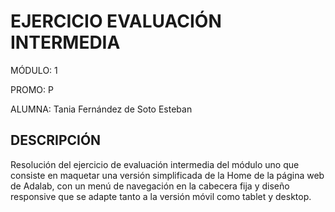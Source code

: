 # EJERCICIO EVALUACIÓN INTERMEDIA

MÓDULO: 1


PROMO: P


ALUMNA: Tania Fernández de Soto Esteban


## DESCRIPCIÓN

Resolución del ejercicio de evaluación intermedia del módulo uno que consiste en maquetar una versión simplificada de la Home de
la página web de Adalab, con un menú de navegación en la cabecera fija y diseño responsive que se adapte tanto a la versión móvil
como tablet y desktop.
